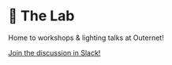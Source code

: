 # 🧪 The Lab
Home to workshops & lighting talks at Outernet!

[Join the discussion in Slack!](https://hackclub.slack.com/archives/C057ZQL8XKL)

